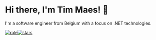 # Hi there, I'm Tim Maes! :wave:

I'm a software engineer from Belgium with a focus on .NET technologies.

[![role](https://img.shields.io/badge/dotnet-engineer-blue)](https://img.shields.io/badge/dotnet-engineer-blue)[![stars](https://img.shields.io/github/stars/Tim-Maes)](https://img.shields.io/github/stars/Tim-Maes)
